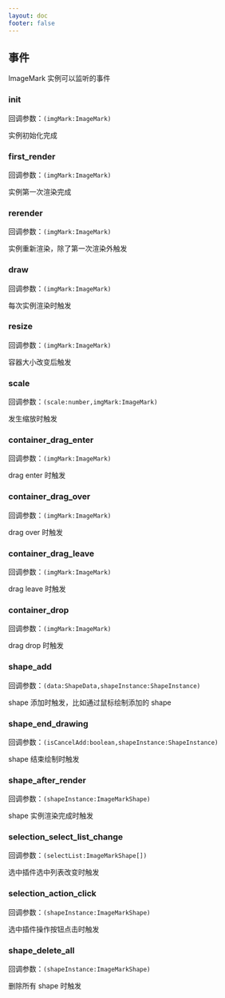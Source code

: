 ```yaml
---
layout: doc
footer: false
---
```


## 事件

ImageMark 实例可以监听的事件

### init

回调参数：`(imgMark:ImageMark)`

实例初始化完成

### first_render

回调参数：`(imgMark:ImageMark)`

实例第一次渲染完成

### rerender

回调参数：`(imgMark:ImageMark)`

实例重新渲染，除了第一次渲染外触发

### draw

回调参数：`(imgMark:ImageMark)`

每次实例渲染时触发

### resize

回调参数：`(imgMark:ImageMark)`

容器大小改变后触发

### scale

回调参数：`(scale:number,imgMark:ImageMark)`

发生缩放时触发

### container_drag_enter

回调参数：`(imgMark:ImageMark)`

drag enter 时触发

### container_drag_over

回调参数：`(imgMark:ImageMark)`

drag over 时触发

### container_drag_leave

回调参数：`(imgMark:ImageMark)`

drag leave 时触发

### container_drop

回调参数：`(imgMark:ImageMark)`

drag drop 时触发

### shape_add

回调参数：`(data:ShapeData,shapeInstance:ShapeInstance)`

shape 添加时触发，比如通过鼠标绘制添加的 shape

### shape_end_drawing

回调参数：`(isCancelAdd:boolean,shapeInstance:ShapeInstance)`

shape 结束绘制时触发

### shape_after_render

回调参数：`(shapeInstance:ImageMarkShape)`

shape 实例渲染完成时触发

### selection_select_list_change

回调参数：`(selectList:ImageMarkShape[])`

选中插件选中列表改变时触发

### selection_action_click

回调参数：`(shapeInstance:ImageMarkShape)`

选中插件操作按钮点击时触发

### shape_delete_all

回调参数：`(shapeInstance:ImageMarkShape)`

删除所有 shape 时触发
